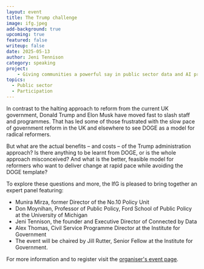 ```yaml
---
layout: event
title: The Trump challenge
image: ifg.jpeg
add-background: true
upcoming: true
featured: false
writeup: false
date: 2025-05-13
author: Jeni Tennison
category: speaking
project: 
    - Giving communities a powerful say in public sector data and AI projects
topics:
  - Public sector
  - Participation
---
```


In contrast to the halting approach to reform from the current UK government, Donald Trump and Elon Musk have moved fast to slash staff and programmes. That has led some of those frustrated with the slow pace of government reform in the UK and elsewhere to see DOGE as a model for radical reformers. 

<!--more-->

But what are the actual benefits – and costs – of the Trump administration approach? Is there anything to be learnt from DOGE, or is the whole approach misconceived? And what is the better, feasible model for reformers who want to deliver change at rapid pace while avoiding the DOGE template?  

To explore these questions and more, the IfG is pleased to bring together an expert panel featuring:
* Munira Mirza, former Director of the No.10 Policy Unit
* Don Moynihan, Professor of Public Policy, Ford School of Public Policy at the University of Michigan
* Jeni Tennison, the founder and Executive Director of Connected by Data
* Alex Thomas, Civil Service Programme Director at the Institute for Government
* The event will be chaired by Jill Rutter, Senior Fellow at the Institute for Government.

For more information and to register visit the [organiser's event page](https://www.instituteforgovernment.org.uk/event/trump-reform-government-elon-musk-doge).